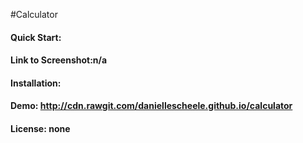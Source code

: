 #Calculator

#### Quick Start:

#### Link to Screenshot:n/a

#### Installation:

#### Demo: http://cdn.rawgit.com/daniellescheele.github.io/calculator

#### License: none

